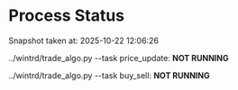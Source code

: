 # Process Status

Snapshot taken at: 2025-10-22 12:06:26

../wintrd/trade_algo.py --task price_update: **NOT RUNNING**

../wintrd/trade_algo.py --task buy_sell: **NOT RUNNING**


